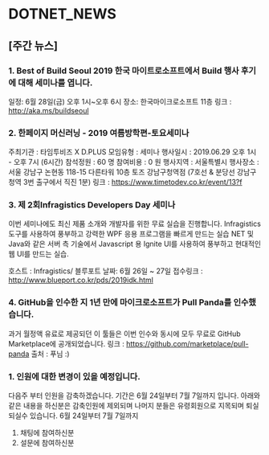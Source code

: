 # DOTNET_NEWS

## [주간 뉴스]

### 1. Best of Build Seoul 2019 한국 마이트로소프트에서 Build 행사 후기에 대해 세미나를 엽니다.
일정: 6월 28일(금) 오후 1시~오후 6시
장소: 한국마이크로소프트 11층
링크 : http://aka.ms/buildseoul

### 2. 한페이지 머신러닝 - 2019 여름방학편-토요세미나
 주최기관 : 타임투비즈 X D.PLUS
 모임유형 : 세미나
 행사일시 : 2019.06.29 오후 1시 - 오후 7시 (6시간)
 참석정원 : 60 명
 참여비용 : 0 원
 행사지역 : 서울특별시
 행사장소 : 서울 강남구 논현동 118-15 다른타워 10층 토즈 강남구청역점 (7호선 & 분당선 강남구청역 3번 출구에서 직진 1분)
 링크 : https://www.timetodev.co.kr/event/13?f
 

### 3. 제 2회Infragistics Developers Day 세미나
이번 세미나에도 최신 제품 소개와 개발자를 위한 무료 실습을 진행합니다.
Infragistics 도구를 사용하여 풍부하고 강력한 WPF 응용 프로그램을 빠르게 만드는 실습
NET 및 Java와 같은 서버 측 기술에서 Javascript 용 Ignite UI를 사용하여 풍부하고 현대적인 웹 UI를 만드는 실습.

호스트 : Infragistics/ 블루포트
날짜: 6월 26일 ~ 27일
접수링크 : http://www.blueport.co.kr/pds/2019idk.html


### 4. GitHub을 인수한 지 1년 만에 마이크로소프트가 Pull Panda를 인수했습니다.
과거 월정액 유료로 제공되던 이 툴들은 이번 인수와 동시에 모두 무료로 GitHub Marketplace에 공개되었습니다.
링크 : https://github.com/marketplace/pull-panda
출처 : 푸님 :)

### 1. 인원에 대한 변경이 있을 예정입니다. 
다음주 부터 인원을 감축하겠습니다. 기간은 6월 24일부터 7월 7일까지 입니다.
아래와 같은 내용을 하신분은 감축인원에 제외되며 나머지 분들은 유령회원으로 지목되며
퇴실되실수 있습니다.
6월 24일부터 7월 7일까지 
1. 채팅에 참여하신분
2. 설문에 참여하신분



